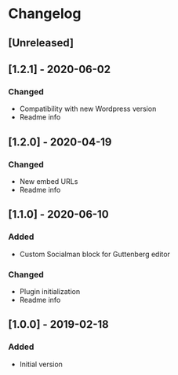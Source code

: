 # Changelog

## [Unreleased]

## [1.2.1] - 2020-06-02

### Changed
- Compatibility with new Wordpress version
- Readme info

## [1.2.0] - 2020-04-19

### Changed
- New embed URLs
- Readme info

## [1.1.0] - 2020-06-10

### Added
- Custom Socialman block for Guttenberg editor

### Changed
- Plugin initialization
- Readme info

## [1.0.0] - 2019-02-18

### Added
- Initial version

